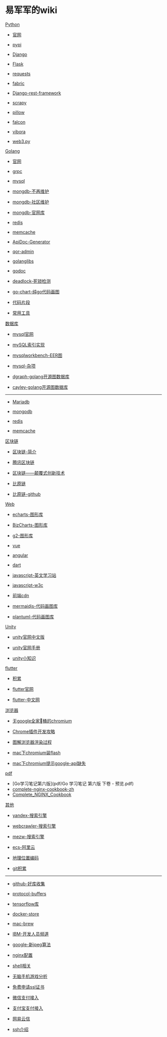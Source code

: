# 易军军的wiki

[Python]()

* [官网](https://www.python.org/)

* [pypi](https://pypi.org/)

* [Django](https://www.djangoproject.com/)
  
* [Flask](http://flask.pocoo.org/)

* [requests](http://docs.python-requests.org/en/master/)

* [fabric](http://www.fabfile.org/)

* [Django-rest-framework](http://www.django-rest-framework.org/)

* [scrapy](https://scrapy.org/)

* [pillow](https://python-pillow.org)

* [falcon](https://falconframework.org/)

* [vibora](https://vibora.io/)

* [web3.py](https://github.com/pipermerriam/web3.py)

[Golang]()

* [官网](https://golang.google.cn/)

* [grpc](https://grpc.io/)

* [mysql](https://github.com/go-sql-driver/mysql)

* [mongdb-不再维护](https://github.com/go-mgo/mgo)

* [mongdb-社区维护](https://github.com/globalsign/mgo)

* [mongdb-官网库](https://github.com/mongodb/mongo-go-driver)

* [redis](https://github.com/go-redis/redis)

* [memcache](https://github.com/bradfitz/gomemcache)

* [ApiDoc-Generator](https://github.com/betacraft/yaag)

* [qor-admin](https://github.com/qor/admin)

* [golanglibs](https://golanglibs.com/)

* [godoc](https://godoc.org/)

* [deadlock-死锁检测](https://github.com/sasha-s/go-deadlock)

* [go-chart-纯go代码画图](https://github.com/wcharczuk/go-chart)

* [代码片段](golang/code_snippet.md)

* [常用工具](golang/tool.md)

[数据库]()

* [mysql官网](https://www.mysql.com/)

* [mySQL索引实现](http://blog.codinglabs.org/articles/theory-of-mysql-index.html)

* [mysqlworkbench-EER图](mysql/workbench-err.md)

* [mysql-杂项](mysql/util.md)

* [dgraph-golang开源图数据库](https://dgraph.io/)

* [cayley-golang开源图数据库](https://cayley.io/)

----

* [Mariadb](https://mariadb.org/)

* [mongodb](https://www.mongodb.com/)

* [redis](https://redis.io/)

* [memcache](https://www.memcached.org/)

[区块链]()

* [区块链-简介](blockchain/intro.md)

* [腾讯区块链](https://trustsql.qq.com/)

* [区块链——颠覆式创新技术](https://yq.aliyun.com/articles/60141)

* [比原链](http://bytom.io/)

* [比原链-github](https://github.com/Bytom/bytom)


[Web]()

* [echarts-图形库](http://echarts.baidu.com/)

* [BizCharts-图形库](https://github.com/alibaba/BizCharts)

* [g2-图形库](https://antv.alipay.com/zh-cn/g2/3.x/tutorial)

* [vue](https://cn.vuejs.org/)

* [angular](https://angular.io/)

* [dart](https://www.dartlang.org/)

* [javascript-英文学习站](https://www.javascript.com/)

* [javascript-w3c](http://www.w3school.com.cn/js/)

* [前端cdn](https://www.bootcdn.cn/)

* [mermaidjs-代码画图库](https://mermaidjs.github.io/)

* [plantuml-代码画图库](http://plantuml.com/)

[Unity]()

* [unity官网中文版](https://unity3d.com/cn)

* [unity官网手册](https://docs.unity3d.com/Manual/)

* [unity小知识](unity/util.md)

[flutter]()

* [积累](flutter/util.md)

* [flutter官网](https://flutter.io/)

* [flutter-中文网](https://flutterchina.club/)

[浏览器]()

* [无google全家桶的chromium](https://github.com/Eloston/ungoogled-chromium)

* [Chrome插件开发攻略](http://chromecj.com/dev/2018-07/1482.html)

* [图解浏览器渲染过程](https://github.com/abcrun/abcrun.github.com/issues/17)

* [mac下chromium装flash](browser/mac-chromium-flash.md)

* [mac下chromium提示google-api缺失](browser/mac-chromium-google-api.md)

[pdf]()
* [Go学习笔记第六版](pdf/Go 学习笔记 第六版 下卷 - 预览.pdf)
* [complete-nginx-cookbook-zh](pdf/complete-nginx-cookbook-zh.pdf)
* [Complete_NGINX_Cookbook](pdf/Complete_NGINX_Cookbook.pdf)

[其他]()

* [yandex-搜索引擎](https://yandex.com/)

* [webcrawler-搜索引擎](http://www.webcrawler.com/)

* [mezw-搜索引擎](https://so.mezw.com/)

* [ecs-阿里云](other/ecs.md)

* [地理位置编码](other/geocode.md)

* [git积累](other/git.md)

----

* [github-好库收集](https://www.gitlogs.com/)

* [protocol-buffers](https://developers.google.cn/protocol-buffers/)

* [tensorflow库](https://tensorflow.google.cn/)

* [docker-store](https://store.docker.com/)

* [mac-brew](https://brew.sh/)

* [IBM-开发人员频道](https://www.ibm.com/developerworks/cn/)

* [google-新jpeg算法](https://github.com/google/guetzli)

* [nginx配置](other/nginx.md)

* [shell相关](other/shell.md)

* [无脑手机游戏分析](other/game_parse.md)

* [免费申请ssl证书](https://freessl.org/)

* [微信支付接入](https://pay.weixin.qq.com/)

* [支付宝支付接入](https://open.alipay.com/)

* [网易云信](https://netease.im/)

* [ssh介绍](https://www.cnblogs.com/dzblog/p/6930147.html)